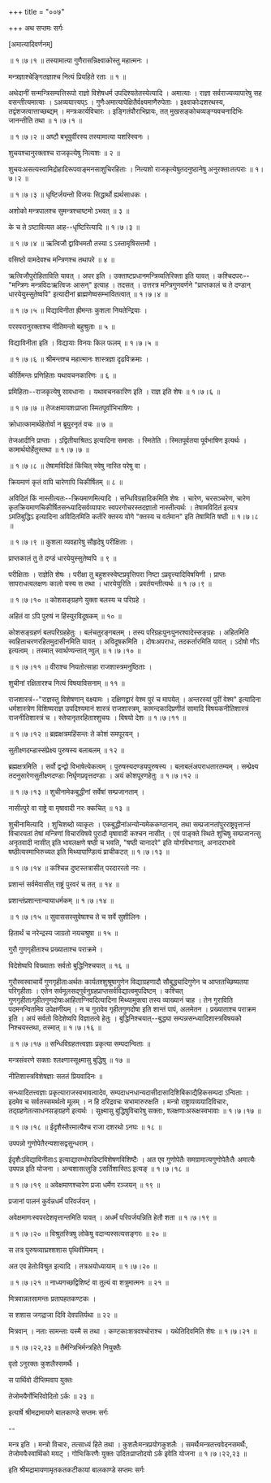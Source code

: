+++
title = "००७"

+++
अथ सप्तमः सर्गः  

\[अमात्यादिवर्णनम्\]  

 ॥ १।७।१ ॥ तस्यामात्या गुणैरासन्निक्ष्वाकोस्तु महात्मनः ।  

मन्त्रज्ञाश्चेङ्गितज्ञाश्च नित्यं प्रियहिते रताः  ॥  १  ॥   

अथेदानीं सन्मन्त्रिसम्पत्तिरूपो राज्ञो विशेषधर्म उपदिश्यतेतस्येत्यादि । अमात्याः । राज्ञा सर्वराज्यव्यापारेषु सह वसन्तीत्यमात्याः । ऽअव्ययात्त्यप्ऽ । गुणैःअमात्यापेक्षितैर्वक्ष्यमाणैरुपेताः । इक्ष्वाकोःदशरथस्य, तद्वंशजत्वात्ताच्छब्द्यम् । मन्त्रःकार्यविचारः । इङ्गितंपौराभिप्रायः, तत् मुखसङ्कोचव्यङ्ग्यवचनादिभिः जानन्तीति तथा ॥ १।७।१ ॥   

 ॥ १।७।२ ॥ अष्टौ बभूवुर्वीरस्य तस्यामात्या यशस्स्विनः ।  

शुचयश्चानुरक्ताश्च राजकृत्येषु नित्यशः  ॥  २  ॥   

शुचयःअसत्यस्वामिद्रोहादिरूपवाङ्मनसाशुचिरहिताः । नित्यशो राजकृत्येषुतदनुष्ठानेषु अनुरक्ताःतत्पराः ॥ १।७।२ ॥   

 ॥ १।७।३ ॥ धृष्टिर्जयन्तो विजयः सिद्धार्थो ह्यर्थसाधकः ।  

अशोको मन्त्रपालश्च सुमन्त्रश्चाष्टमो ऽभवत्  ॥  ३  ॥   

के च ते ऽष्टावित्यत आह--धृष्टिरित्यादि ॥ १।७।३ ॥   

 ॥ १।७।४ ॥ ऋत्विजौ द्वाविभमतौ तस्या ऽ ऽस्तामृषिसत्तमौ ।  

वसिष्ठो वामदेवश्च मन्त्रिणश्च तथापरे  ॥  ४  ॥   

ऋत्विजौपुरोहिताविति यावत् । अपर इति । उक्ताष्टप्रधानमन्त्रिव्यतिरिक्ता इति यावत् । कश्चिदपरः--"मन्त्रिणः मन्त्रविदःऋत्विजः आसन्" इत्याह । तदसत् । उत्तरत्र मन्त्रिगुणवर्णने "प्राप्तकालं च ते दण्डान् धारयेयुस्सुतेष्वपि" इत्यादीनां ब्राह्मणेष्वसम्भावितत्वात् ॥ १।७।४ ॥   

 ॥ १।७।५ ॥ विद्याविनीता ह्रीमन्तः कुशला नियतेन्द्रियाः ।  

परस्परानुरक्ताश्च नीतिमन्तो बहुश्रुताः  ॥  ५  ॥   

विद्याविनीता इति । विद्यायाः विनयः किल फलम् ॥ १।७।५ ॥   

 ॥ १।७।६ ॥ श्रीमन्तश्च महात्मानः शास्त्रज्ञा दृढविक्रमाः ।  

कीर्तिमन्तः प्रणिहिताः यथावचनकारिणः  ॥  ६  ॥   

प्रमिहिताः--राजकृत्येषु सावधानाः । यथावचनकारिण इति । राज्ञ इति शेषः ॥ १।७।६ ॥   

 ॥ १।७।७ ॥ तेजःक्षमायशःप्राप्ता स्मितपूर्वाभिभाषिणः ।  

क्रोधात्कामार्थहेतोर्वा न ब्रूयुरनृतं वचः  ॥  ७  ॥   

तेजआदीनि प्राप्ताः । ऽद्वितीयाश्रितऽ इत्यादिना समासः । स्मितेति । स्मितपूर्वतया पूर्वभाषिण इत्यर्थः । कामार्थयोर्हेतुस्तथा ॥ १।७।७ ॥   

 ॥ १।७।८ ॥ तेषामविदितं किंचित् स्वेषु नास्ति परेषु वा ।  

क्रियमाणं कृतं वापि चारेणापि चिकीर्षितम्  ॥  ८  ॥   

अविदितं किं नास्तीत्यतः--क्रियमाणमित्यादि । सन्धिविग्रहादिकमिति शेषः । चारेण, चरसञ्चरेण, चारेण कृतक्रियमाणचिकीर्षितसन्ध्यादिसर्वव्यापारः स्वपरगोचरस्तदज्ञातो नास्तीत्यर्थः । तेषामविदितं इत्यत्र ऽमतिबुद्धिऽ इत्यादिना अविदितमिति कर्तरि क्तस्य योगे "क्तस्य च वर्तमान" इति तेषामिति षष्ठी ॥ १।७।८ ॥   

 ॥ १।७।९ ॥ कुशला व्यवहारेषु सौहृदेषु परीक्षिताः ।  

प्राप्तकालं तु ते दण्डं धारयेयुस्सुतेष्वपि  ॥  ९  ॥   

परीक्षिताः । राज्ञेति शेषः । परीक्षा तु बहुशस्स्वेष्टप्रवृत्तिपरा निष्टा ऽप्रवृत्त्यादिविषयिणी । प्राप्तः सापराधत्वलक्षणः कालो यस्य स तथा । धारयेयुरिति । प्रवर्तयन्तीत्यर्थः ॥ १।७।९ ॥   

 ॥ १।७।१० ॥ कोशसङ्ग्रहणे युक्ता बलस्य च परिग्रहे ।  

अहितं वा ऽपि पुरुषं न हिंस्युरविदूषकम्  ॥  १०  ॥   

कोशसङ्ग्रहणं बलपरिग्रहहेतुः । बलंचतुरङ्गबलम् । तस्य परिग्रहःपुनःपुनरश्वादेस्सङ्ग्रहः । अहितमिति स्वहिताचरणरहितमुदासीनमिति यावत् । अविदूषकमिति । दोषःअपराधः, तदकर्तारमिति यावत् । ऽदोषो णौऽ इत्यत्वम् । तस्मात् स्वार्थण्यन्तात् ण्वुल् ॥ १।७।१० ॥   

 ॥ १।७।११ ॥ वीराश्च नियतोत्साहा राजशास्त्रमनुष्ठिताः ।  

शुचीनां रक्षितारश्च नित्यं विषयाविसनाम्  ॥  ११  ॥   

राजशास्त्रं--"राज्ञस्तु विशेषणान् वक्ष्यामः । दक्षिणद्वारं वेश्म पुरं च मापयेत् । अन्तरस्यां पुरीं वेश्म" इत्यादिना धर्मशास्त्रेण विशिष्यराज्ञ उपदिश्यमानं शास्त्रं राजशास्त्रम्, कामन्दकादिप्रणीतं सामादि विषयकनीतिशास्त्रं राजनीतिशास्त्रं च । स्तेयानृतरहिताश्शुचयः । विषयो देशः ॥ १।७।११ ॥   

 ॥ १।७।१२ ॥ ब्रह्मक्षत्रमहिंसन्तः ते कोशं समपूरयन् ।  

सुतीक्ष्णदम्डास्संप्रेक्ष्य पुरुषस्य बलाबलम्  ॥  १२  ॥   

ब्रह्मक्षत्रमिति । सर्वो द्वन्द्वो विभाषेत्येकत्वम् । पुरुषस्यदण्ड्यपुरुषस्य । बलाबलंअपराधतारतम्यम् । सम्प्रेक्ष्य तदनुसारेणसुतीक्ष्णदण्डाः निर्घृणप्रवृत्तदण्डाः । अयं कोशपूरणहेतुः ॥ १।७।१२ ॥   

 ॥ १।७।१३ ॥ शुचीनामेकबुद्धीनां सर्वेषां सम्प्रजानताम् ।  

नासीत्पुरे वा राष्ट्रे वा मृषावादी नरः क्कचित्  ॥  १३  ॥   

शुचीनामित्यादि । शुचिशब्दो व्याकृतः । एकबुद्धीनांअन्योन्यमेककण्ठानाम्, तथा सम्प्रजानतांपुरराष्ट्रवृत्तान्तं विचारयतां तेषां मन्त्रिणां विचारविषये पुरादौ मृषावादी कश्चन नासीत् । एवं पाङ्क्ते स्थिते शुचिषु सम्प्रजानत्सु अनृतवादी नासीत् इति भावलक्षणे षष्ठी च भवति, "षष्ठी चानादरे" इति योगविभागात्, अनादराभावे षष्ठीत्यस्माभिरुच्यत इति मिथ्यापाण्डित्यं प्राचीकटत् ॥ १।७।१३ ॥   

 ॥ १।७।१४ ॥ कश्चिन्न दुष्टस्तत्रासीत् परदाररतो नरः ।  

प्रशान्तं सर्वमेवासीत् राष्ट्रं पुरवरं च तत्  ॥  १४  ॥   

प्रशान्तंप्रशान्तान्यायाधर्मकम् ॥ १।७।१४ ॥   

 ॥ १।७।१५ ॥ सुवाससस्सुवेषाश्च ते च सर्वे सुशीलिनः ।  

हितार्थं च नरेन्द्रस्य जाग्रतो नयचश्रुषा  ॥  १५  ॥   

गुरौ गुणगृहीताश्च प्रख्याताश्च पराक्रमे ।  

विदेशेष्वपि विख्याताः सर्वतो बुद्धिनिश्चयात्  ॥  १६  ॥   

गुरौस्वस्वाचार्ये गुणगृहीताःअर्थतः कार्यतश्शुश्रूषागुणेन विद्याग्रहणादौ सौबुद्ध्यादिगुणेन च आप्ततच्छिष्यतया परिगृहीताः । एतेन सर्वमूलसद्गुर्वनुग्रहप्राप्तसर्वविद्यात्वमुपदिष्टम् । कश्चित् गुणगृहीताःगृहीतगुणदोषाःआहिताग्निवदित्यादिना मिथ्यामुक्त्वा तस्य व्याख्यानं चाह । तेन गुराविति पदमनन्वितमिव उपेक्षणीयम् । न च गुरावेव गृहीतगुणदोषा इति शान्तं पापं, अलमेतन । प्रख्याताश्च पराक्रम इति । अयं सर्वतो विदेशेष्वपि विज्ञातत्वे हेतुः । बुद्धिनिश्चयात्--बुद्ध्या सम्पन्नसन्ध्यादिशास्त्रविषयको निश्चयस्तथा, तस्मात् ॥ १।७।१६ ॥   

 ॥ १।७।१७ ॥ सन्धिविग्रहतत्त्वज्ञाः प्रकृत्या सम्पदान्विताः  ॥   

मन्त्रसंवरणे सक्ताः श्लक्ष्णास्सूक्ष्मासु बुद्धिषु  ॥  १७  ॥   

नीतिशास्त्रविशेषज्ञाः सततं प्रियवादिनः  ॥   

सन्ध्यादितत्त्वज्ञाः प्रकृत्याराजस्वभावत्वादेव, सम्पदाधनधान्यदासीदासादिशिबिकाद्यैहिकसम्पदा ऽन्विताः । इदमेव च सर्वतस्समर्थत्वे मूलम् । न हि दरिद्रवचः सभामारुरुक्षति । मन्त्रो राष्ट्रायव्ययादिविचारः, तद्ग्रहणेतत्साधनसङ्ग्रहणे इत्यर्थः । सूक्ष्मासु बुद्धिषुविचारेषु सक्ताः, श्लक्षणाःअरूक्षस्वभावाः ॥ १।७।१७ ॥   

 ॥ १।७।१८ ॥ ईदृशैस्तैरमात्यैश्च राजा दशरथो ऽनघः  ॥  १८  ॥   

उपपन्नो गुणोपेतैरन्वशासद्वसुन्धराम् ।  

ईदृशैःऽविद्याविनीताःऽ इत्याद्यारम्भोपदिष्टविशेषणविशिष्टैः । अत एव गुणोपेतैः समग्रामात्यगुणोपेतैःतैः अमात्यैः उपपन्न इति योजना । अन्वशासत्लुङि ऽसर्तिशास्तिऽ इत्यङ् ॥ १।७।१८ ॥   

 ॥ १।७।१९ ॥ अवेक्षमाणश्चारेण प्रजा धर्मेण रञ्जयन्  ॥  १९  ॥   

प्रजानां पालनं कुर्वन्नधर्मं परिवर्जयन् ।  

अवेक्षमाणःस्वपरदेशवृत्तान्तमिति यावत् । अधर्मं परिवर्जयन्निति हेतौ शता ॥ १।७।१९ ॥   

 ॥ १।७।२० ॥ विश्रुतस्त्रिषु लोकेषु वदान्यस्सत्यसङ्गरः  ॥  २०  ॥   

स तत्र पुरुषव्याघ्रश्शशास पृथिवीमिमाम् ।  

अत एव हेतोःविश्रुत इत्यादि । तत्रअयोध्यायाम् ॥ १।७।२० ॥   

 ॥ १।७।२१ ॥ नाध्यगच्छद्विशिष्टं वा तुल्यं वा शत्रुमात्मनः  ॥  २१  ॥   

मित्रवान्नतसामन्तः प्रतापहतकण्टकः ।  

स शशास जगद्राजा दिवि देवपतिर्यथा  ॥  २२  ॥   

मित्रवान् । नताः सामन्ताः यस्मै स तथा । कण्टकाःशत्रवश्चोराश्च । यथेतिदिवमिति शेषः ॥ १।७।२१ ॥   

 ॥ १।७।२२,२३ ॥ तैर्मन्त्रिभिर्मन्त्रहिते नियुक्तैः  

वृतो ऽनुरक्तः कुशलैस्समर्थैः ।  

स पार्थिवो दीप्तिमवाप युक्तः  

तेजोमयैर्गोभिरिवोदितो ऽर्कः  ॥  २३  ॥   

इत्यार्षे श्रीमद्रामायणे बालकाण्डे सप्तमः सर्गः  

--  

मन्त्र इति । मन्त्रो विचारः, तत्साध्यं हिते तथा । कुशलैःमन्त्रप्रयोगकुशलैः । समर्थैःमन्त्रतत्त्ववेदनसमर्थैः, तेजोमयैःस्वार्थिको मयट् । गोभिःकिरणैः युक्तः उदितःप्राप्तोदयो ऽर्क इवेति योजना ॥ १।७।२२,२३ ॥   

इति श्रीमद्रामायणामृतकतकटीकायां बालकाण्डे सप्तमः सर्गः  

  

